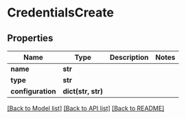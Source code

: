 # CredentialsCreate

## Properties
Name | Type | Description | Notes
------------ | ------------- | ------------- | -------------
**name** | **str** |  | 
**type** | **str** |  | 
**configuration** | **dict(str, str)** |  | 

[[Back to Model list]](../README.md#documentation-for-models) [[Back to API list]](../README.md#documentation-for-api-endpoints) [[Back to README]](../README.md)


